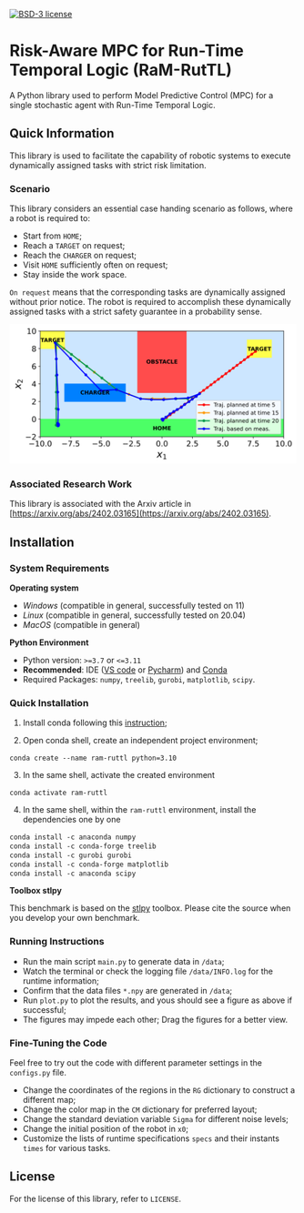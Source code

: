 [![BSD-3 license](https://img.shields.io/badge/License-MIT-blue.svg)](LICENSE)

# Risk-Aware MPC for Run-Time Temporal Logic (RaM-RutTL)

A Python library used to perform Model Predictive Control (MPC) for a single stochastic agent with Run-Time Temporal Logic.

## Quick Information

This library is used to facilitate the capability of robotic systems to execute dynamically assigned tasks with strict risk limitation.

### Scenario

This library considers an essential case handing scenario as follows, where a robot is required to:

- Start from `HOME`;
- Reach a `TARGET` on request;
- Reach the `CHARGER` on request;
- Visit `HOME` sufficiently often on request;
- Stay inside the work space.

`On request` means that the corresponding tasks are dynamically assigned without prior notice. The robot is required to accomplish these dynamically assigned tasks with a strict safety guarantee in a probability sense.

[![MIT license](map.svg)](CASE)

### Associated Research Work

This library is associated with the Arxiv article in [https://arxiv.org/abs/2402.03165](https://arxiv.org/abs/2402.03165).

## Installation

### System Requirements

**Operating system**
 - *Windows* (compatible in general, successfully tested on 11)
 - *Linux* (compatible in general, successfully tested on 20.04)
 - *MacOS* (compatible in general)

**Python Environment**
 - Python version: `>=3.7` or `<=3.11`
 - **Recommended**: IDE ([VS code](https://code.visualstudio.com/) or [Pycharm](https://www.jetbrains.com/pycharm/)) and [Conda](https://www.anaconda.com/)
 - Required Packages: `numpy`, `treelib`, `gurobi`, `matplotlib`, `scipy`. 
 
### Quick Installation
 
1. Install conda following this [instruction](https://conda.io/projects/conda/en/latest/user-guide/install/index.html);

2. Open conda shell, create an independent project environment;
```
conda create --name ram-ruttl python=3.10
```

3. In the same shell, activate the created environment
```
conda activate ram-ruttl
```

4. In the same shell, within the `ram-ruttl` environment, install the dependencies one by one

```
conda install -c anaconda numpy
conda install -c conda-forge treelib
conda install -c gurobi gurobi
conda install -c conda-forge matplotlib
conda install -c anaconda scipy
```

**Toolbox stlpy**

This benchmark is based on the [stlpy](https://github.com/vincekurtz/stlpy/blob/main/README.md) toolbox. Please cite the source when you develop your own benchmark.

### Running Instructions

- Run the main script `main.py` to generate data in `/data`;
- Watch the terminal or check the logging file `/data/INFO.log` for the runtime information;
- Confirm that the data files `*.npy` are generated in `/data`;
- Run `plot.py` to plot the results, and yous should see a figure as above if successful; 
- The figures may impede each other; Drag the figures for a better view.

### Fine-Tuning the Code

Feel free to try out the code with different parameter settings in the `configs.py` file.

- Change the coordinates of the regions in the `RG` dictionary to construct a different map;
- Change the color map in the `CM` dictionary for preferred layout;
- Change the standard deviation variable `Sigma` for different noise levels;
- Change the initial position of the robot in `x0`;
- Customize the lists of runtime specifications `specs` and their instants `times` for various tasks.

## License

For the license of this library, refer to `LICENSE`.
